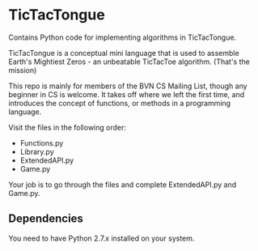 # TicTacTongue
Contains Python code for implementing algorithms in TicTacTongue. 

TicTacTongue is a conceptual mini language that is used to assemble Earth's Mightiest Zeros - an unbeatable TicTacToe algorithm. (That's the mission)

This repo is mainly for members of the BVN CS Mailing List, though any beginner in CS is welcome. It takes off where we left the first time, and introduces the concept of functions, or methods in a programming language. 

Visit the files in the following order:

* Functions.py
* Library.py
* ExtendedAPI.py
* Game.py

Your job is to go through the files and complete ExtendedAPI.py and Game.py. 

## Dependencies

You need to have Python 2.7.x installed on your system.





